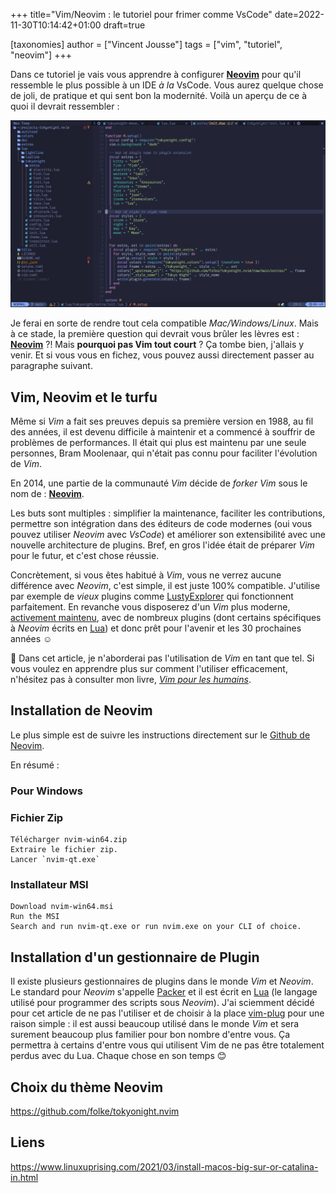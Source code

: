 +++
title="Vim/Neovim : le tutoriel pour frimer comme VsCode"
date=2022-11-30T10:14:42+01:00
draft=true

[taxonomies]
author = ["Vincent Jousse"]
tags = ["vim", "tutoriel", "neovim"]
+++

Dans ce tutoriel je vais vous apprendre à configurer [**Neovim**](https://neovim.io) pour qu'il ressemble le plus possible à un IDE *à la* VsCode. Vous aurez quelque chose de joli, de pratique et qui sent bon la modernité. Voilà un aperçu de ce à quoi il devrait ressembler :

[![Thème Moon de Tokyonight](images/tokyonight-moon.png)](images/tokyonight-moon.png)

Je ferai en sorte de rendre tout cela compatible *Mac/Windows/Linux*. Mais à ce stade, la première question qui devrait vous brûler les lèvres est : [**Neovim**](https://neovim.io) ?! Mais **pourquoi pas Vim tout court** ? Ça tombe bien, j'allais y venir. Et si vous vous en fichez, vous pouvez aussi directement passer au paragraphe suivant.


<!-- more -->

## Vim, Neovim et le turfu

Même si *Vim* a fait ses preuves depuis sa première version en 1988, au fil des années, il est devenu difficile à maintenir et a commencé à souffrir de problèmes de performances. Il était qui plus est maintenu par une seule personnes, Bram Moolenaar, qui n'était pas connu pour faciliter l'évolution de *Vim*.

En 2014, une partie de la communauté *Vim* décide de *forker* *Vim* sous le nom de : [**Neovim**](https://neovim.io).

Les buts sont multiples : simplifier la maintenance, faciliter les contributions, permettre son intégration dans des éditeurs de code modernes (oui vous pouvez utiliser *Neovim* avec *VsCode*) et améliorer son extensibilité avec une nouvelle architecture de plugins. Bref, en gros l'idée était de préparer *Vim* pour le futur, et c'est chose réussie.

Concrètement, si vous êtes habitué à *Vim*, vous ne verrez aucune différence avec *Neovim*, c'est simple, il est juste 100% compatible. J'utilise par exemple de *vieux* plugins comme [LustyExplorer](https://github.com/vim-scripts/LustyExplorer) qui fonctionnent parfaitement. En revanche vous disposerez d'un *Vim* plus moderne, [activement maintenu](https://github.com/neovim/neovim), avec de nombreux plugins (dont certains spécifiques à *Neovim* écrits en [Lua](https://www.lua.org/)) et donc prêt pour l'avenir et les 30 prochaines années ☺️

🚨 Dans cet article, je n'aborderai pas l'utilisation de *Vim* en tant que tel. Si vous voulez en apprendre plus sur comment l'utiliser efficacement, n'hésitez pas à consulter mon livre, [*Vim pour les humains*](https://vimebook.com/fr).


## Installation de Neovim

Le plus simple est de suivre les instructions directement sur le [Github de Neovim](https://github.com/neovim/neovim/wiki/Installing-Neovim).

En résumé :

### Pour Windows


### Fichier Zip

    Télécharger nvim-win64.zip
    Extraire le fichier zip.
    Lancer `nvim-qt.exe`

### Installateur MSI

    Download nvim-win64.msi
    Run the MSI
    Search and run nvim-qt.exe or run nvim.exe on your CLI of choice.

## Installation d'un gestionnaire de Plugin

Il existe plusieurs gestionnaires de plugins dans le monde *Vim* et *Neovim*. Le standard pour *Neovim* s'appelle [Packer](https://github.com/wbthomason/packer.nvim) et il est écrit en [Lua](https://www.lua.org/) (le langage utilisé pour programmer des scripts sous *Neovim*). J'ai sciemment décidé pour cet article de ne pas l'utiliser et de choisir à la place [vim-plug](https://github.com/junegunn/vim-plug) pour une raison simple : il est aussi beaucoup utilisé dans le monde *Vim* et sera surement beaucoup plus familier pour bon nombre d'entre vous. Ça permettra à certains d'entre vous qui utilisent Vim de ne pas être totalement perdus avec du Lua. Chaque chose en son temps 😊


## Choix du thème Neovim

https://github.com/folke/tokyonight.nvim

## Liens

https://www.linuxuprising.com/2021/03/install-macos-big-sur-or-catalina-in.html

